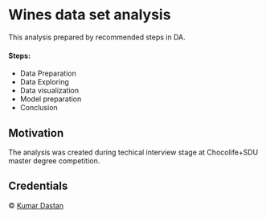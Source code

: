 # Wines data set analysis
This analysis prepared by recommended steps in DA. 

#### Steps:
- Data Preparation
- Data Exploring
- Data visualization
- Model preparation
- Conclusion

## Motivation
The analysis was created during techical interview stage at Chocolife+SDU master degree competition.

## Credentials
© [Kumar Dastan](https://github.com/kdastan)
